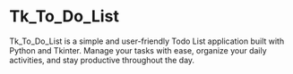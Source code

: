 # Tk_To_Do_List
Tk_To_Do_List is a simple and user-friendly Todo List application built with Python and Tkinter. Manage your tasks with ease, organize your daily activities, and stay productive throughout the day.
